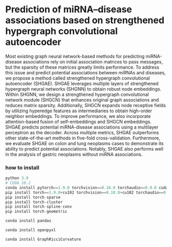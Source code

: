 # Prediction of miRNA–disease associations based on strengthened hypergraph convolutional autoencoder


Most existing graph neural network-based methods for predicting miRNA-disease associations
rely on initial association matrices to pass messages, but the sparsity of these matrices greatly
limits performance. To address this issue and predict potential associations between miRNAs
and diseases, we propose a method called strengthened hypergraph convolutional autoencoder
(SHGAE). SHGAE leverages multiple layers of strengthened hypergraph neural networks
(SHGNN) to obtain robust node embeddings. Within SHGNN, we design a strengthened
hypergraph convolutional network module (SHGCN) that enhances original graph associations
and reduces matrix sparsity. Additionally, SHGCN expands node receptive fields by utilizing
hyperedge features as intermediaries to obtain high-order neighbor embeddings. To improve
performance, we also incorporate attention-based fusion of self-embeddings and SHGCN embeddings.
SHGAE predicts potential miRNA-disease associations using a multilayer perceptron
as the decoder. Across multiple metrics, SHGAE outperforms other state-of-the-art methods in
five-fold cross-validation. Furthermore, we evaluate SHGAE on colon and lung neoplasms cases
to demonstrate its ability to predict potential associations. Notably, SHGAE also performs well
in the analysis of gastric neoplasms without miRNA associations.

### how to install
``` python
python 3.9
# CUDA 10.2
conda install pytorch==1.9.0 torchvision==0.10.0 torchaudio==0.9.0 cudatoolkit=10.2 -c pytorch
pip install torch==1.9.0+cu102 torchvision==0.10.0+cu102 torchaudio==0.9.0 
pip install torch-sparse 
pip install torch-cluster
pip install torch-spline-conv
pip install torch-geometric 

conda install pandas

conda install openpyxl

conda install GraphRicciCurvature
```